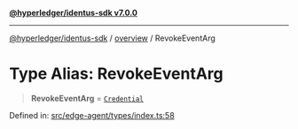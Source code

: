 [**@hyperledger/identus-sdk v7.0.0**](../../README.md)

***

[@hyperledger/identus-sdk](../../README.md) / [overview](../README.md) / RevokeEventArg

# Type Alias: RevokeEventArg

> **RevokeEventArg** = [`Credential`](../namespaces/Domain/classes/Credential.md)

Defined in: [src/edge-agent/types/index.ts:58](https://github.com/hyperledger/identus-edge-agent-sdk-ts/blob/96423ee84b124a31ce63036d9d623d1cb73a13c2/src/edge-agent/types/index.ts#L58)
